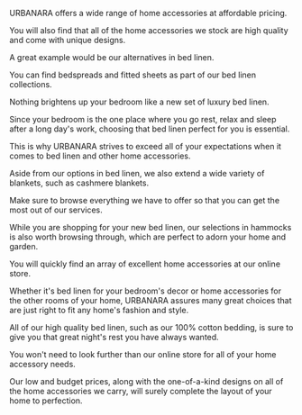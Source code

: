 URBANARA offers a wide range of home accessories at affordable pricing.

You will also find that all of the home accessories we stock are high quality and come with unique designs.

A great example would be our alternatives in bed linen.

You can find bedspreads and fitted sheets as part of our bed linen collections.

Nothing brightens up your bedroom like a new set of luxury bed linen.

Since your bedroom is the one place where you go rest, relax and sleep after a long day's work, choosing that bed linen perfect for you is essential.

This is why URBANARA strives to exceed all of your expectations when it comes to bed linen and other home accessories.

Aside from our options in bed linen, we also extend a wide variety of blankets, such as cashmere blankets.

Make sure to browse everything we have to offer so that you can get the most out of our services.

While you are shopping for your new bed linen, our selections in hammocks is also worth browsing through, which are perfect to adorn your home and garden.

You will quickly find an array of excellent home accessories at our online store.

Whether it's bed linen for your bedroom's decor or home accessories for the other rooms of your home, URBANARA assures many great choices that are just right to fit any home's fashion and style.

All of our high quality bed linen, such as our 100% cotton bedding, is sure to give you that great night's rest you have always wanted.

You won't need to look further than our online store for all of your home accessory needs.

Our low and budget prices, along with the one-of-a-kind designs on all of the home accessories we carry, will surely complete the layout of your home to perfection.
